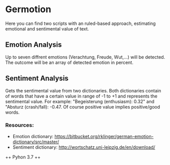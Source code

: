 # Germotion
Here you can find two scripts with an ruled-based approach, estimating emotional and sentimental value of text.

## Emotion Analysis
Up to seven diffrent emotions (Verachtung, Freude, Wut,...) will be detected. The outcome will be an array of detected emotion in percent.

## Sentiment Analysis
Gets the sentimental value from two dictionaries. Both dictionaries contain of words that have a certain value in range of -1 to +1 and represents the sentimental value. For example: "Begeisterung (enthusiasm): 0.32" and "Absturz (crash/fall): -0.47.
Of course positive value implies positive/good words. 

### Resources:
- Emotion dictionary: https://bitbucket.org/rklinger/german-emotion-dictionary/src/master/
- Sentiment dictionary: http://wortschatz.uni-leipzig.de/en/download/

++ Pyhon 3.7 ++
